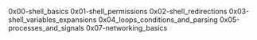 0x00-shell_basics
0x01-shell_permissions
0x02-shell_redirections
0x03-shell_variables_expansions
0x04_loops_conditions_and_parsing
0x05-processes_and_signals
0x07-networking_basics